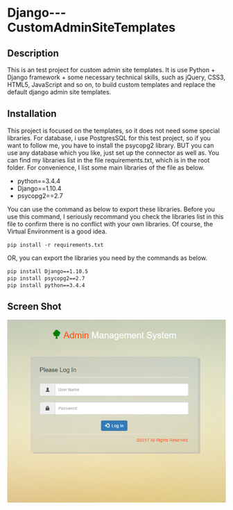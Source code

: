 Django---CustomAdminSiteTemplates
=============
Description
-------
  This is an test project for custom admin site templates. It is use Python + Django framework + some necessary technical skills, such as jQuery, CSS3, HTML5, JavaScript and so on, to build custom templates and replace the default django admin site templates.

Installation
--------
  This project is focused on the templates, so it does not need some special libraries. For database, i use PostgresSQL for this test project, so if you want to follow me, you have to install the psycopg2 library. BUT you can use any database which you like, just set up the connector as well as.
  You can find my libraries list in the file requirements.txt, which is in the root folder. For convenience, I list some main libraries of the file as below.
  * python==3.4.4
  * Django==1.10.4
  * psycopg2==2.7

  You can use the command as below to export these libraries. Before you use this command, I seriously recommand you check the libraries list in this file to confirm there is no conflict with your own libraries. Of course, the Virtual Environment is a good idea.

    pip install -r requirements.txt

  OR, you can export the libraries you need by the commands as below.

    pip install Django==1.10.5
    pip install psycopg2==2.7
    pip install python==3.4.4

Screen Shot
------
  ![Login Page](./templates/staticfiles/image/login.png "Login Page")

